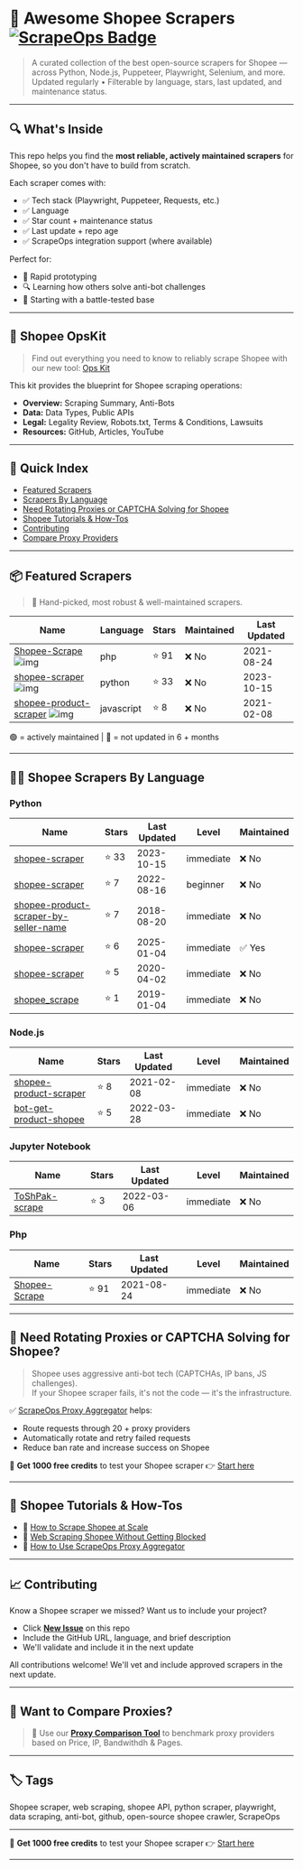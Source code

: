 # 🛒 Awesome Shopee Scrapers [![ScrapeOps Badge](https://img.shields.io/badge/powered_by-ScrapeOps-blue)](https://scrapeops.io)

> A curated collection of the best open-source scrapers for Shopee — across Python, Node.js, Puppeteer, Playwright, Selenium, and more.  
> Updated regularly • Filterable by language, stars, last updated, and maintenance status.

---

## 🔍 What's Inside
This repo helps you find the **most reliable, actively maintained scrapers** for Shopee, so you don't have to build from scratch.  

Each scraper comes with:

- ✅ Tech stack (Playwright, Puppeteer, Requests, etc.)
- ✅ Language
- ✅ Star count + maintenance status
- ✅ Last update + repo age
- ✅ ScrapeOps integration support (where available)

Perfect for:  
- 🧪 Rapid prototyping  
- 🔍 Learning how others solve anti-bot challenges  
- 🚀 Starting with a battle-tested base

---

## 🧠 Shopee OpsKit
> Find out everything you need to know to reliably scrape Shopee with our new tool: [Ops Kit](https://scrapeops.io/websites/shopee)

This kit provides the blueprint for Shopee scraping operations:
- **Overview:** Scraping Summary, Anti-Bots
- **Data:** Data Types, Public APIs
- **Legal:** Legality Review, Robots.txt, Terms & Conditions, Lawsuits
- **Resources:** GitHub, Articles, YouTube

---

## 📑 Quick Index
- [Featured Scrapers](#featured-shopee-scrapers)
- [Scrapers By Language](#shopee-scrapers-by-language)
- [Need Rotating Proxies or CAPTCHA Solving for Shopee](#rotating-proxies-or-captcha-solving-for-shopee)
- [Shopee Tutorials & How-Tos](#shopee-tutorials)
- [Contributing](#contributing)
- [Compare Proxy Providers](#compare-proxies)

---

## 📦 Featured Scrapers <a id="featured-shopee-scrapers"></a>
> 🏅 Hand-picked, most robust & well-maintained scrapers.

| Name | Language | Stars | Maintained | Last Updated |
|------|----------|-------|------------|--------------|
| [Shopee-Scrape](https://github.com/warifp/Shopee-Scrape) ![img](https://github.com/warifp.png?size=20) | php | ⭐ 91 | ❌ No | 2021-08-24 |
| [shopee-scraper](https://github.com/paulodarosa/shopee-scraper) ![img](https://github.com/paulodarosa.png?size=20) | python | ⭐ 33 | ❌ No | 2023-10-15 |
| [shopee-product-scraper](https://github.com/fazxid/shopee-product-scraper) ![img](https://github.com/fazxid.png?size=20) | javascript | ⭐ 8 | ❌ No | 2021-02-08 |

🟢 = actively maintained \| 🔴 = not updated in 6 + months

---

## 🧑‍💻 Shopee Scrapers By Language <a id="shopee-scrapers-by-language"></a>
### Python
| Name | Stars | Last Updated | Level | Maintained |
|------|-------|--------------|-------|------------|
| [shopee-scraper](https://github.com/paulodarosa/shopee-scraper) | ⭐ 33 | 2023-10-15 | immediate | ❌ No |
| [shopee-scraper](https://github.com/izzatz/shopee-scraper) | ⭐ 7 | 2022-08-16 | beginner | ❌ No |
| [shopee-product-scraper-by-seller-name](https://github.com/toriqahmads/shopee-product-scraper-by-seller-name) | ⭐ 7 | 2018-08-20 | immediate | ❌ No |
| [shopee-scraper](https://github.com/dtungpka/shopee-scraper) | ⭐ 6 | 2025-01-04 | immediate | ✅ Yes |
| [shopee-scraper](https://github.com/bayoook/shopee-scraper) | ⭐ 5 | 2020-04-02 | immediate | ❌ No |
| [shopee_scrape](https://github.com/budhilaw/shopee_scrape) | ⭐ 1 | 2019-01-04 | immediate | ❌ No |


### Node.js
| Name | Stars | Last Updated | Level | Maintained |
|------|-------|--------------|-------|------------|
| [shopee-product-scraper](https://github.com/fazxid/shopee-product-scraper) | ⭐ 8 | 2021-02-08 | immediate | ❌ No |
| [bot-get-product-shopee](https://github.com/Manusiabodoh4/bot-get-product-shopee) | ⭐ 5 | 2022-03-28 | immediate | ❌ No |


### Jupyter Notebook
| Name | Stars | Last Updated | Level | Maintained |
|------|-------|--------------|-------|------------|
| [ToShPak-scrape](https://github.com/belajarqywok/ToShPak-scrape) | ⭐ 3 | 2022-03-06 | immediate | ❌ No |


### Php
| Name | Stars | Last Updated | Level | Maintained |
|------|-------|--------------|-------|------------|
| [Shopee-Scrape](https://github.com/warifp/Shopee-Scrape) | ⭐ 91 | 2021-08-24 | immediate | ❌ No |

---

## 🔐 Need Rotating Proxies or CAPTCHA Solving for Shopee?<a id="rotating-proxies-or-captcha-solving-for-shopee"></a>

> Shopee uses aggressive anti-bot tech (CAPTCHAs, IP bans, JS challenges).  
> If your Shopee scraper fails, it's not the code — it's the infrastructure.

✅ [ScrapeOps Proxy Aggregator](https://scrapeops.io/proxy-aggregator/) helps:  
- Route requests through 20 + proxy providers  
- Automatically rotate and retry failed requests  
- Reduce ban rate and increase success on Shopee

🎁 **Get 1000 free credits** to test your Shopee scraper 👉 [Start here](https://scrapeops.io)

---

## 🧠 Shopee Tutorials & How-Tos<a id="shopee-tutorials"></a>
- 📘 [How to Scrape Shopee at Scale](https://scrapeops.io/websites/shopee/how-to-scrape-shopee)
- 🔐 [Web Scraping Shopee Without Getting Blocked](https://scrapeops.io/web-scraping-playbook/web-scraping-without-getting-blocked/)
- 🧪 [How to Use ScrapeOps Proxy Aggregator](https://scrapeops.io/docs/web-scraping-proxy-api-aggregator/quickstart/)

---

## 📈 Contributing<a id="contributing"></a>

Know a Shopee scraper we missed? Want us to include your project?

- Click **[New Issue](../../issues/new)** on this repo
- Include the GitHub URL, language, and brief description
- We'll validate and include it in the next update

All contributions welcome! We'll vet and include approved scrapers in the next update.

---

## 📣 Want to Compare Proxies?<a id="compare-proxies"></a>

> 📰 Use our [**Proxy Comparison Tool**](https://scrapeops.io/proxy-providers/comparison/) to benchmark proxy providers based on Price, IP, Bandwithdh & Pages.

---

## 🏷 Tags
Shopee scraper, web scraping, shopee API, python scraper, playwright, data scraping, anti-bot, github, open-source shopee crawler, ScrapeOps


---

🎁 **Get 1000 free credits** to test your Shopee scraper 👉 [Start here](https://scrapeops.io)

---